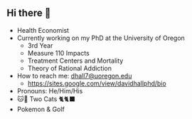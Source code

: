 ## Hi there 👋

<!--
**studhall/studhall** is a ✨ _special_ ✨ repository because its `README.md` (this file) appears on your GitHub profile.

Here are some ideas to get you started:

- 🔭 I’m currently working on ...
- 🌱 I’m currently learning ...
- 👯 I’m looking to collaborate on ...
- 🤔 I’m looking for help with ...
- 💬 Ask me about ...
- 📫 How to reach me: ...
- 😄 Pronouns: ...
- ⚡ Fun fact: ...
-->

- Health Economist
- Currently working on my PhD at the University of Oregon
    - 3rd Year
    - Measure 110 Impacts
    - Treatment Centers and Mortality
    - Theory of Rational Addiction
- How to reach me: dhall7@uoregon.edu
  - https://sites.google.com/view/davidhallphd/bio
- Pronouns: He/Him/His
- 🐱🐯 Two Cats 🐈🐈‍⬛
- Pokemon & Golf
